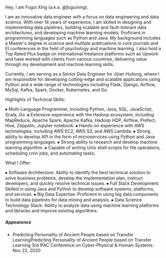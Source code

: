 Hey, I am Fugui Xing (a.k.a. _@fuguixing_). 

I am an innovative data engineer with a focus on data engineering and data science. With over 14 years of experience, I am skilled in designing and implementing data pipelines, building scalable and fault-tolerant data architectures, and developing machine learning models. Proficient in programming languages such as Python and Java. My background includes a Master's degree in science and multiple publications in core journals and EI conferences in the field of psychology and machine learning. I also hold a Top Rated Plus badge on international freelance platforms such as Upwork and have worked with clients from various countries, delivering value through my development and machine learning skills. 

Currently, I am serving as a Senior Data Engineer for Jijian Huitong, where I am responsible for developing cutting-edge and scalable applications using Python and a wide range of technologies including Flask, Django, Airflow, MySql, Kafka, Spark, Docker, Kubernetes, and Go. 

Highlights of Technical Skills:

⦁ Multi-Language Programmer, including Python, Java, SQL, JavaScript, Scala, Go.
⦁ Extensive experience with the Hadoop ecosystem, including MapReduce, Apache Spark, Apache Kafka, Hadoop HDP, Airflow, Prefect, Hive, Zeppelin, Jupyter notebook.
⦁ Hands-on experience with AWS technologies, including AWS EC2, AWS S3, and AWS Lambda.
⦁ Strong ability to develop API in the form of microservices using Python and Java programming languages.
⦁ Strong ability to research and develop machine learning algorithm.
⦁ Capable of writing Unix shell scripts for file operations, scheduling cron jobs, and automating tasks.

What I Offer:

⦁ Software Architecture: Ability to identify the best technical solution to solve business problems, develop the implementation plan, instruct developers, and quickly resolve technical issues.
⦁ Full Stack Development: Skilled in using Java and Python to develop software systems, platforms, and services.
⦁ Big Data Expertise: Proficient in using big data components to build data pipelines for data mining and analysis.
⦁ Data Science Technology Stack: Ability to analyze data using machine learning platforms and libraries and improve existing algorithms.

##### Appearence

- Predicting Personality of Ancient People based on Transfer LearningPredicting Personality of Ancient People based on Transfer Learning 3rd IFAC Conference on Cyber-Physical & Human-Systems · Nov 22, 2020
